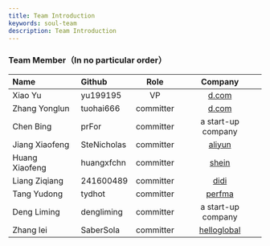 ```yaml
---
title: Team Introduction
keywords: soul-team
description: Team Introduction
---
```


### Team Member（In no particular order）

 |Name                      | Github  |  Role   | Company  |
 |:------------------------ |:----- |:-------: |:-------:|
 |Xiao Yu                |yu199195 |  VP   | [d.com](https://jd.com)     |
 |Zhang Yonglun                |tuohai666 |  committer   | [d.com](https://jd.com)     |
 |Chen Bing                |prFor |  committer   | a start-up company     |
 |Jiang Xiaofeng                |SteNicholas |  committer   | [aliyun](https://www.aliyun.com)   |
 |Huang Xiaofeng                |huangxfchn |  committer   | [shein](https://www.shein.com.hk)     | 
 |Liang Ziqiang                |241600489 |  committer   | [didi](https://www.didiglobal.com/)     | 
 |Tang Yudong                  |tydhot      |  committer   | [perfma](https://perfma.com/)       |
 |Deng Liming                  |dengliming |  committer   | a start-up company     | 
 |Zhang lei                |SaberSola |  committer   | [helloglobal](https://www.helloglobal.com/)     | 